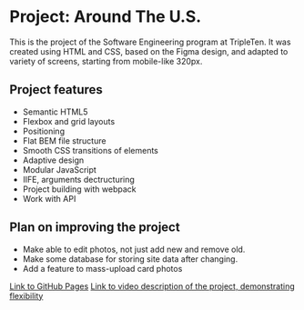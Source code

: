 # Project: Around The U.S.

This is the project of the Software Engineering program at TripleTen. It was created using HTML and CSS, based on the Figma design, and adapted to variety of screens, starting from mobile-like 320px.

## Project features

- Semantic HTML5
- Flexbox and grid layouts
- Positioning
- Flat BEM file structure
- Smooth CSS transitions of elements
- Adaptive design
- Modular JavaScript
- IIFE, arguments dectructuring
- Project building with webpack
- Work with API

## Plan on improving the project

- Make able to edit photos, not just add new and remove old.
- Make some database for storing site data after changing.
- Add a feature to mass-upload card photos

[Link to GitHub Pages](https://HexarchGit.github.io/se_project_aroundtheus)
[Link to video description of the project, demonstrating flexibility](https://drive.google.com/file/d/1Nzf_4yK2oXVRSc4DYpfTkHPot_YoysnH/view?usp=sharing)
